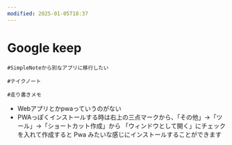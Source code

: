 ```yaml
---
modified: 2025-01-05T18:37
---
```

# Google keep

`#SimpleNoteから別なアプリに移行したい`

`#テイクノート`

`#走り書きメモ`

- Webアプリとかpwaっていうのがない
- PWAっぽくインストールする時は右上の三点マークから、「その他」→「ツール」→「ショートカット作成」から 「ウィンドウとして開く」にチェックを入れて作成すると Pwa みたいな感じにインストールすることができます